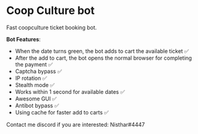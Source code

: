 # **Coop Culture bot**
Fast coopculture ticket booking bot.

**Bot Features**:
- When the date turns green, the bot adds to cart the available ticket ✅
- After the add to cart, the bot opens the normal browser for completing the payment ✅
- Captcha bypass ✅
- IP rotation ✅
- Stealth mode ✅
- Works within 1 second for available dates ✅
- Awesome GUI ✅
- Antibot bypass ✅
- Using cache for faster add to carts ✅

Contact me discord if you are interested: Nisthar#4447

